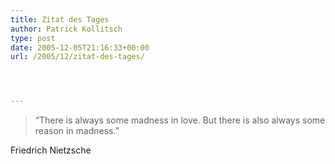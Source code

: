 ```yaml
---
title: Zitat des Tages
author: Patrick Kollitsch
type: post
date: 2005-12-05T21:16:33+00:00
url: /2005/12/zitat-des-tages/




---
```


  


> &#8220;There is always some madness in love. But there is also always some reason in madness.&#8221;

Friedrich Nietzsche